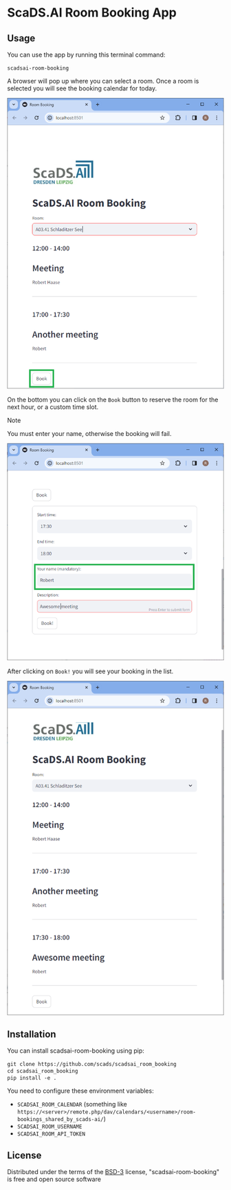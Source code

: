 # ScaDS.AI Room Booking App


## Usage

You can use the app by running this terminal command:

```commandline
scadsai-room-booking
```

A browser will pop up where you can select a room. Once a room is selected you will see the booking calendar for today.

![img.png](docs/images/img.png)

On the bottom you can click on the `Book` button to reserve the room for the next hour, or a custom time slot. 

> [!NOTE]
> You must enter your name, otherwise the booking will fail.

![img.png](docs/images/img2.png)

After clicking on `Book!` you will see your booking in the list.

![img.png](docs/images/img3.png)

## Installation

You can install scadsai-room-booking using pip:

```commandline
git clone https://github.com/scads/scadsai_room_booking
cd scadsai_room_booking
pip install -e .
```

You need to configure these environment variables:
* `SCADSAI_ROOM_CALENDAR` (something like `https://<server>/remote.php/dav/calendars/<username>/room-bookings_shared_by_scads-ai/`)
* `SCADSAI_ROOM_USERNAME`
* `SCADSAI_ROOM_API_TOKEN`

## License

Distributed under the terms of the [BSD-3] license,
"scadsai-room-booking" is free and open source software

[BSD-3]: http://opensource.org/licenses/BSD-3-Clause

